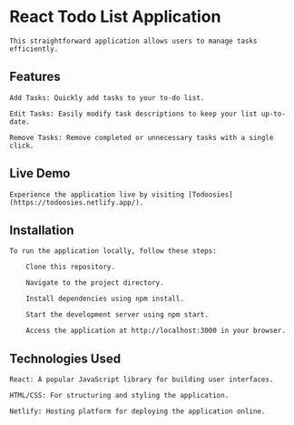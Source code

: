 # React Todo List Application

    This straightforward application allows users to manage tasks efficiently. 

## Features
  
    Add Tasks: Quickly add tasks to your to-do list.
    
    Edit Tasks: Easily modify task descriptions to keep your list up-to-date.
    
    Remove Tasks: Remove completed or unnecessary tasks with a single click.

## Live Demo

    Experience the application live by visiting [Todoosies](https://todoosies.netlify.app/).

## Installation

    To run the application locally, follow these steps:

        Clone this repository.
        
        Navigate to the project directory.
        
        Install dependencies using npm install.
        
        Start the development server using npm start.
        
        Access the application at http://localhost:3000 in your browser.
    
## Technologies Used

    React: A popular JavaScript library for building user interfaces.
    
    HTML/CSS: For structuring and styling the application.
    
    Netlify: Hosting platform for deploying the application online.
